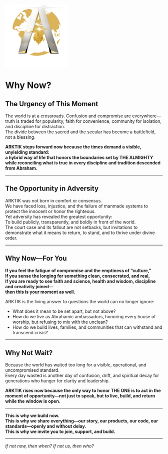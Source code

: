 <img src="../assets/ARKTIK%20Logo.png" alt="ARKTIK Logo" width="200">

# Why Now?

## The Urgency of This Moment

The world is at a crossroads. Confusion and compromise are everywhere—truth is traded for popularity, faith for convenience, community for isolation, and discipline for distraction.  
The divide between the sacred and the secular has become a battlefield, not a blessing.

**ARKTIK steps forward now because the times demand a visible, unyielding standard:  
a hybrid way of life that honors the boundaries set by THE ALMIGHTY while reconciling what is true in every discipline and tradition descended from Abraham.**

---

## The Opportunity in Adversity

ARKTIK was not born in comfort or consensus.  
We have faced loss, injustice, and the failure of manmade systems to protect the innocent or honor the righteous.  
Yet adversity has revealed the greatest opportunity:  
To build publicly, transparently, and boldly in front of the world.  
The court case and its fallout are not setbacks, but invitations to demonstrate what it means to return, to stand, and to thrive under divine order.

---

## Why Now—For You

**If you feel the fatigue of compromise and the emptiness of “culture,”  
If you sense the longing for something clean, consecrated, and real,  
If you are ready to see faith and science, health and wisdom, discipline and creativity joined—  
then this is your moment as well.**

ARKTIK is the living answer to questions the world can no longer ignore:  
- What does it mean to be set apart, but not above?  
- How do we live as Abrahamic ambassadors, honoring every house of worship, but refusing to mix with the unclean?  
- How do we build lives, families, and communities that can withstand and transcend crisis?

---

## Why Not Wait?

Because the world has waited too long for a visible, operational, and uncompromised standard.  
Every day wasted is another day of confusion, drift, and spiritual decay for generations who hunger for clarity and leadership.

**ARKTIK rises now because the only way to honor THE ONE is to act in the moment of opportunity—not just to speak, but to live, build, and return while the window is open.**

---

**This is why we build now.  
This is why we share everything—our story, our products, our code, our standards—openly and without delay.  
This is why we invite you to join, support, and build.**

---

*If not now, then when? If not us, then who?*

